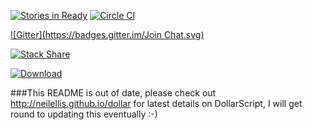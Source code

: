[![Stories in Ready](https://badge.waffle.io/neilellis/dollar.png?label=ready&title=Ready)](https://waffle.io/neilellis/dollar)
[![Circle CI](https://circleci.com/gh/neilellis/dollar.png?style=badge)](https://circleci.com/gh/neilellis/dollar)

[![Gitter](https://badges.gitter.im/Join Chat.svg)](https://gitter.im/neilellis/dollar?utm_source=badge&utm_medium=badge&utm_campaign=pr-badge)

[![Stack Share](http://img.shields.io/badge/tech-stack-0690fa.svg?style=flat)](http://stackshare.io/neilellis/dollarscript-stack)

[![Download](https://api.bintray.com/packages/neilellis/dollar/dollar-runtime-osx/images/download.svg) ](https://bintray.com/neilellis/dollar/dollar-runtime-osx/_latestVersion)

###This README is out of date, please check out http://neilellis.github.io/dollar for latest details on DollarScript, I will get round to updating this eventually :-)
